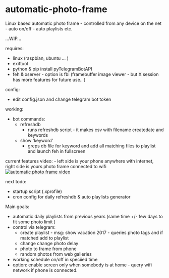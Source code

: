 # automatic-photo-frame
Linux based automatic photo frame - controlled from any device on the net - auto on/off - auto playlists etc.

...WIP...

requires:
- linux (raspbian, ubuntu ... )
- exiftool
- python & pip install pyTelegramBotAPI
- feh & xserver - option is fbi (framebuffer image viewer - but X session has more features for future use.. )

config:
- edit config.json and change telegram bot token

working:
- bot commands:
    - refreshdb
        - runs refreshdb script - it makes csv with filename createdate and keywords
    - show 'keyword'
        - greps db file for keyword and add all matching files to playlist and launch feh in fullscreen

current features video: - left side is your phone anywhere with internet, right side is yours photo frame connected to wifi
[![automatic photo frame video](https://img.youtube.com/vi/R3AQWtuPeqg/0.jpg)](https://youtu.be/R3AQWtuPeqg)

next todo:
- startup script (.xprofile)
- cron config for daily refreshdb & auto playlists generator

Main goals:
- automatic daily playlists from previous years (same time +/- few days to fit some photo limit )
- control via telegram:
    - create playlist - msg: show vacation 2017 - queries photo tags and if matched add to playlist
    - change change photo delay 
    - photo to frame from phone
    - random photos from web galleries
- working schedule on/off in speciied time
- option: enable screen only when somebody is at home - query wifi network if phone is connected.

